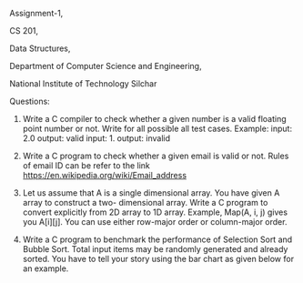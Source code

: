 Assignment-1,

CS 201,

Data Structures,

Department of Computer Science and Engineering,

National Institute of Technology Silchar

Questions:

1) Write a C compiler to check whether a given number is a valid floating point number or not. Write for all possible all test cases. Example: input: 2.0 output: valid input: 1. output: invalid

2) Write a C program to check whether a given email is valid or not. Rules of email ID can be refer to the link https://en.wikipedia.org/wiki/Email_address

3) Let us assume that A is a single dimensional array. You have given A array to construct a two- dimensional array. Write a C program to convert explicitly from 2D array to 1D array. Example, Map(A, i, j) gives you A[i][j]. You can use either row-major order or column-major order.

4) Write a C program to benchmark the performance of Selection Sort and Bubble Sort. Total input items may be randomly generated and already sorted. You have to tell your story using the bar chart as given below for an example.
